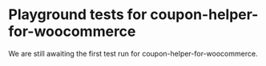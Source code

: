 # Playground tests for coupon-helper-for-woocommerce
We are still awaiting the first test run for coupon-helper-for-woocommerce.
